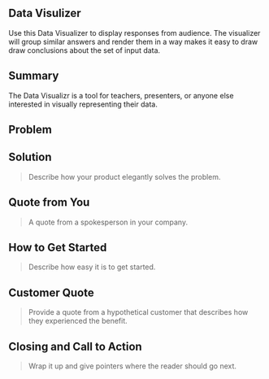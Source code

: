 ## Data Visulizer ##
Use this Data Visualizer to display responses from audience. The visualizer will group similar answers and render them in a way makes it easy to draw draw conclusions about the set of input data. 

## Summary ##
The Data Visualizr is a tool for teachers, presenters, or anyone else interested in visually representing their data. 

## Problem ##
 

## Solution ##
  > Describe how your product elegantly solves the problem.

## Quote from You ##
  > A quote from a spokesperson in your company.

## How to Get Started ##
  > Describe how easy it is to get started.

## Customer Quote ##
  > Provide a quote from a hypothetical customer that describes how they experienced the benefit.

## Closing and Call to Action ##
  > Wrap it up and give pointers where the reader should go next.